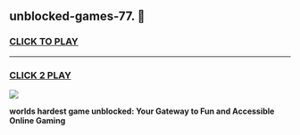 
## unblocked-games-77. 👋
<h3>
<a href="https://premium.freeplayer.one?title=unblocked-games-77.&ref=14F">CLICK TO PLAY</a></h3>
<hr>

<h3>
<a href="https://premium.freeplayer.one?title=unblocked-games-77.&ref=14F">CLICK 2 PLAY</a>
  
</h3>

<a href="https://premium.freeplayer.one?title=unblocked-games-77.&ref=12F/"><img src="https://clearcache.store/games.png"></a>


**worlds hardest game unblocked: Your Gateway to Fun and Accessible Online Gaming**
